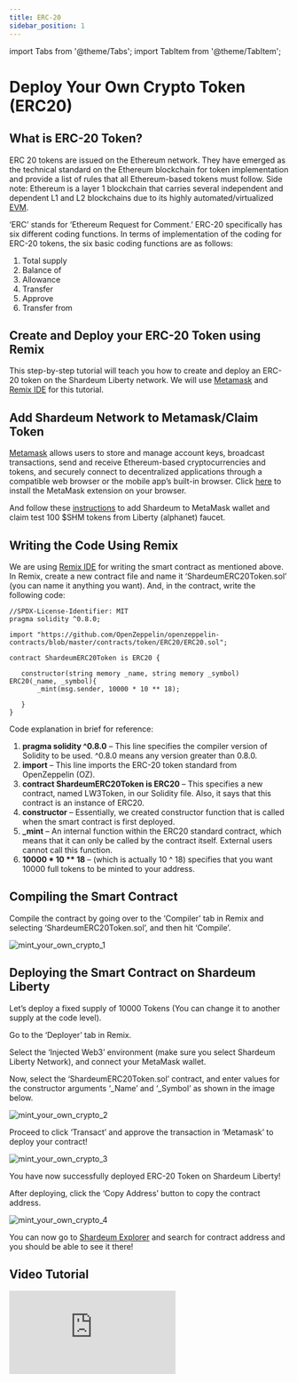 ```yaml
---
title: ERC-20
sidebar_position: 1
---
```


import Tabs from '@theme/Tabs';
import TabItem from '@theme/TabItem';

# Deploy Your Own Crypto Token (ERC20)

## What is ERC-20 Token?

ERC 20 tokens are issued on the Ethereum network. They have emerged as the technical standard on the Ethereum blockchain for token implementation and provide a list of rules that all Ethereum-based tokens must follow. Side note: Ethereum is a layer 1 blockchain that carries several independent and dependent L1 and L2 blockchains due to its highly automated/virtualized [EVM](https://shardeum.org/blog/ethereum-virtual-machine-evm-simplified/).

‘ERC’ stands for ‘Ethereum Request for Comment.’ ERC-20 specifically has six different coding functions. In terms of implementation of the coding for ERC-20 tokens, the six basic coding functions are as follows:

1. Total supply
2. Balance of
3. Allowance
4. Transfer
5. Approve
6. Transfer from

## Create and Deploy your ERC-20 Token using Remix

This step-by-step tutorial will teach you how to create and deploy an ERC-20 token on the Shardeum Liberty network. We will use [Metamask](https://metamask.io/) and [Remix IDE](https://remix.ethereum.org/) for this tutorial.

## Add Shardeum Network to Metamask/Claim Token

[Metamask](https://metamask.io/) allows users to store and manage account keys, broadcast transactions, send and receive Ethereum-based cryptocurrencies and tokens, and securely connect to decentralized applications through a compatible web browser or the mobile app’s built-in browser. Click [here](https://metamask.io/download/) to install the MetaMask extension on your browser.

And follow these [instructions](https://docs.shardeum.org/basics/claim) to add Shardeum to MetaMask wallet and claim test 100 $SHM tokens from Liberty (alphanet) faucet.

## Writing the Code Using Remix

We are using [Remix IDE](https://remix.ethereum.org/) for writing the smart contract as mentioned above. In Remix, create a new contract file and name it ‘ShardeumERC20Token.sol’ (you can name it anything you want). And, in the contract, write the following code:

<Tabs>
  <TabItem value="solidity" label="Solidity" default>

```solidity
//SPDX-License-Identifier: MIT
pragma solidity ^0.8.0;

import "https://github.com/OpenZeppelin/openzeppelin-contracts/blob/master/contracts/token/ERC20/ERC20.sol";

contract ShardeumERC20Token is ERC20 {

   constructor(string memory _name, string memory _symbol) ERC20(_name, _symbol){
       _mint(msg.sender, 10000 * 10 ** 18);

   }
}
```

  </TabItem>
</Tabs>

Code explanation in brief for reference:

1. **pragma solidity ^0.8.0** – This line specifies the compiler version of Solidity to be used. ^0.8.0 means any version greater than 0.8.0.
2. **import** – This line imports the ERC-20 token standard from OpenZeppelin (OZ).
3. **contract ShardeumERC20Token is ERC20** – This specifies a new contract, named LW3Token, in our Solidity file. Also, it says that this contract is an instance of ERC20.
4. **constructor** – Essentially, we created constructor function that is called when the smart contract is first deployed.
5. **_mint** – An internal function within the ERC20 standard contract, which means that it can only be called by the contract itself. External users cannot call this function.
6. __10000 * 10 ** 18__ – (which is actually 10 ^ 18) specifies that you want 10000 full tokens to be minted to your address.

## Compiling the Smart Contract

Compile the contract by going over to the ‘Compiler’ tab in Remix and selecting ‘ShardeumERC20Token.sol’, and then hit ‘Compile’.

![mint_your_own_crypto_1](/img/mint_your_own_crypto/mint_your_own_crypto_1.jpg)

## Deploying the Smart Contract on Shardeum Liberty

Let’s deploy a fixed supply of 10000 Tokens (You can change it to another supply at the code level).

Go to the ‘Deployer’ tab in Remix.

Select the ‘Injected Web3’ environment (make sure you select Shardeum Liberty Network), and connect your MetaMask wallet.

Now, select the ‘ShardeumERC20Token.sol’ contract, and enter values for the constructor arguments ‘_Name’ and ‘_Symbol’ as shown in the image below.

![mint_your_own_crypto_2](/img/mint_your_own_crypto/mint_your_own_crypto_2.jpg)

Proceed to click ‘Transact’ and approve the transaction in ‘Metamask’ to deploy your contract!

![mint_your_own_crypto_3](/img/mint_your_own_crypto/mint_your_own_crypto_3.jpg)

You have now successfully deployed ERC-20 Token on Shardeum Liberty!

After deploying, click the ‘Copy Address’ button to copy the contract address.

![mint_your_own_crypto_4](/img/mint_your_own_crypto/mint_your_own_crypto_4.jpg)

You can now go to [Shardeum Explorer](https://docs.shardeum.org/network/explorer) and search for contract address and you should be able to see it there!

## Video Tutorial

<iframe id="ytplayer" type="text/html"
  class="video"
  src="https://www.youtube.com/embed/sSjzxuxCOCA"
  allowFullScreen="allowFullScreen"
  mozallowfullscreen="mozallowfullscreen"
  msallowfullscreen="msallowfullscreen"
  oallowfullscreen="oallowfullscreen"
  webkitallowfullscreen="webkitallowfullscreen"
  frameBorder="0">
  </iframe>
